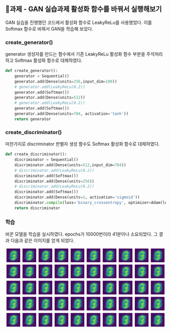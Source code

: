## 📝과제 - GAN 실습과제 활성화 함수를 바꿔서 실행해보기

GAN 실습을 진행했던 코드에서 활성화 함수로 LeakyReLu를 사용했었다. 이를 Softmax 함수로 바꿔서 GAN을 학습해 보았다.

### create_generator()

generator 생성자를 만드는 함수에서 기존 LeakyReLu 활성화 함수 부분을 주석처리 하고 Softmax 활성화 함수로 대체하였다.

```python
def create_generator():
    generator = Sequential()
    generator.add(Dense(units=256,input_dim=100))
    # generator.add(LeakyReLu(0.2))
    generator.add(Softmax())
    generator.add(Dense(units=512))
    # generator.add(LeakyReLu(0.2))
    generator.add(Softmax())
    generator.add(Dense(units=784, activation='tanh'))
    return generator
```

### create_discriminator()

마찬가지로 discriminator 판별자 생성 함수도 Softmax 활성화 함수로 대체하였다.

```python
def create_discriminator():
    discriminator = Sequential()
    discriminator.add(Dense(units=512,input_dim=784))
    # discriminator.add(LeakyReLu(0.2))
    discriminator.add(Softmax())
    discriminator.add(Dense(units=256))
    # discriminator.add(LeakyReLu(0.2))
    discriminator.add(Softmax())
    discriminator.add(Dense(units=1, activation='sigmoid'))
    discriminator.compile(loss='binary_crossentropy', optimizer=Adam(learning_rate=0.0002, beta_1=0.5))
    return discriminator
```

### 학습

바꾼 모델을 학습을 실시하였다. epochs가 10000번이라 41분이나 소요되었다. 그 결과 다음과 같은 이미지를 얻게 되었다.

![결과](./결과.png)
